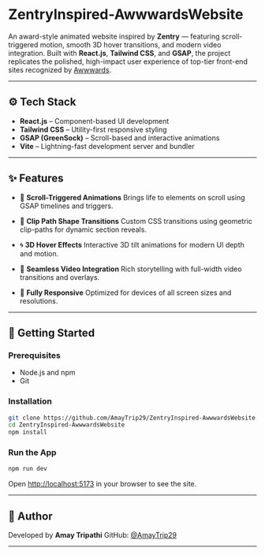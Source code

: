 # ZentryInspired-AwwwardsWebsite

An award-style animated website inspired by **Zentry** — featuring scroll-triggered motion, smooth 3D hover transitions, and modern video integration. Built with **React.js**, **Tailwind CSS**, and **GSAP**, the project replicates the polished, high-impact user experience of top-tier front-end sites recognized by [Awwwards](https://www.awwwards.com/).

---

## ⚙️ Tech Stack

* **React.js** – Component-based UI development
* **Tailwind CSS** – Utility-first responsive styling
* **GSAP (GreenSock)** – Scroll-based and interactive animations
* **Vite** – Lightning-fast development server and bundler

---

## ✨ Features

* 🎯 **Scroll-Triggered Animations**
  Brings life to elements on scroll using GSAP timelines and triggers.

* 🧩 **Clip Path Shape Transitions**
  Custom CSS transitions using geometric clip-paths for dynamic section reveals.

* 🌀 **3D Hover Effects**
  Interactive 3D tilt animations for modern UI depth and motion.

* 🎥 **Seamless Video Integration**
  Rich storytelling with full-width video transitions and overlays.

* 📱 **Fully Responsive**
  Optimized for devices of all screen sizes and resolutions.

---

## 🚀 Getting Started

### Prerequisites

* Node.js and npm
* Git

### Installation

```bash
git clone https://github.com/AmayTrip29/ZentryInspired-AwwwardsWebsite.git
cd ZentryInspired-AwwwardsWebsite
npm install
```

### Run the App

```bash
npm run dev
```

Open [http://localhost:5173](http://localhost:5173) in your browser to see the site.

---

## 👤 Author

Developed by **Amay Tripathi**
GitHub: [@AmayTrip29](https://github.com/AmayTrip29)

---
